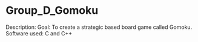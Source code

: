 # Group_D_Gomoku
Description:
Goal: To create a strategic based board game called Gomoku.
Software used: C and C++
